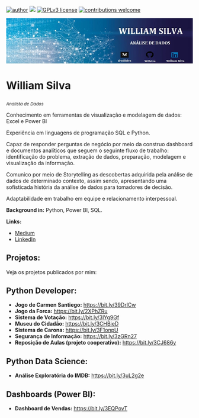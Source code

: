 [![author](https://img.shields.io/badge/author-williamsilva-red.svg)](https://www.linkedin.com/in/william-silva-a4489621a/) [![](https://img.shields.io/badge/python-3.9.7+-blue.svg)](https://www.python.org/downloads/release/python-397/) [![GPLv3 license](https://img.shields.io/badge/License-GPLv3-blue.svg)](http://perso.crans.org/besson/LICENSE.html) [![contributions welcome](https://img.shields.io/badge/contributions-welcome-brightgreen.svg?style=flat)](https://github.com/Willslva/data_science/issues)

<p align="center">
  <img src="banner.jpg" >
</p>

# William Silva
<sub>*Analista de Dados*</sub>

Conhecimento em ferramentas de visualização e modelagem de dados: Excel e Power BI

Experiência em linguagens de programação SQL e Python.

Capaz de responder perguntas de negócio por meio da construo dashboard e documentos analíticos que seguem o seguinte fluxo de trabalho: identificação do problema, extração de dados, preparação, modelagem e visualização da informação.

Comunico por meio de Storytelling as descobertas adquirida pela análise de dados de determinado contexto, assim sendo, apresentando uma sofisticada história da análise de dados para tomadores de decisão.

Adaptabilidade em trabalho em equipe e relacionamento interpessoal. 

**Background in:** Python, Power BI, SQL.

**Links:**
* [Medium](https://medium.com/@willslva)
* [LinkedIn](https://www.linkedin.com/in/william-silva-a4489621a/)



## Projetos:
Veja os projetos publicados por mim:

## Python Developer:
* **Jogo de Carmen Santiego:** https://bit.ly/39DrlCw
* **Jogo da Forca:** https://bit.ly/2XPhZRu
* **Sistema de Votação:** https://bit.ly/3lYg9Gf
* **Museu do Cidadão:** https://bit.ly/3CHBieD
* **Sistema de Carona:** https://bit.ly/3F1onpU
* **Segurança de Informação:** https://bit.ly/3zGRn27
* **Reposição de Aulas (projeto cooperativo):** https://bit.ly/3CJ686y

## Python Data Science:
* **Análise Exploratória do IMDB:** https://bit.ly/3uL2g2e

## Dashboards (Power BI):
* **Dashboard de Vendas:** https://bit.ly/3EQPovT


